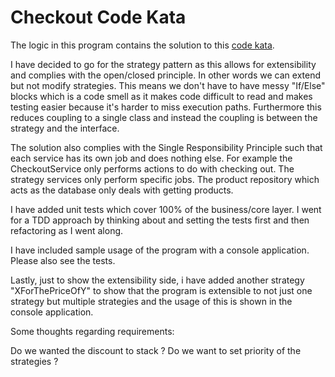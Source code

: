 # Checkout Code Kata

The logic in this program contains the solution to this [code kata](http://codekata.com/kata/kata09-back-to-the-checkout/).

I have decided to go for the strategy pattern as this allows for extensibility and complies with the open/closed principle.
In other words we can extend but not modify strategies. This means we don't have to
have messy "If/Else" blocks which is a code smell as it makes code difficult to read and makes testing easier because it's harder to miss execution paths.
Furthermore this reduces coupling to a single class and instead the coupling is between the strategy and the interface.

The solution also complies with the Single Responsibility Principle such that each service has its own job and does nothing else.
For example the CheckoutService only performs actions to do with checking out. The strategy services only perform specific jobs. 
The product repository which acts as the database only deals with getting products.

I have added unit tests which cover 100% of the business/core layer. I went for a TDD approach by thinking 
about and setting the tests first and then refactoring as I went along.

I have included sample usage of the program with a console application. Please also see the tests.

Lastly, just to show the extensibility side, i have added another strategy "XForThePriceOfY" 
to show that the program is extensible to not just one strategy but multiple strategies and the usage of this is 
shown in the console application.

Some thoughts regarding requirements:

Do we wanted the discount to stack ?
Do we want to set priority of the strategies ? 




